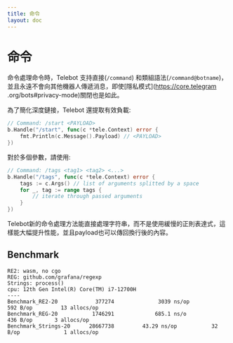 ```yaml
---
title: 命令
layout: doc
---
```


# 命令

命令處理命令時，Telebot 支持直接(`/command`) 和類組語法(`/command@botname`)，並且永遠不會向其他機器人傳遞消息，即使[隱私模式](https://core.telegram .org/bots#privacy-mode)關閉也是如此。

為了簡化深度鏈接，Telebot 還提取有效負載:
```go
// Command: /start <PAYLOAD>
b.Handle("/start", func(c *tele.Context) error {
	fmt.Println(c.Message().Payload) // <PAYLOAD>
})
```

對於多個參數，請使用:

```go
// Command: /tags <tag1> <tag2> <...>
b.Handle("/tags", func(c *tele.Context) error {
	tags := c.Args() // list of arguments splitted by a space
	for _, tag := range tags {
		// iterate through passed arguments
	}
})
```

Telebot新的命令處理方法能直接處理字符串，而不是使用緩慢的正則表達式，這樣能大幅提升性能，並且payload也可以傳回換行後的內容。

## Benchmark
```
RE2: wasm, no cgo
REG: github.com/grafana/regexp
Strings: process()
cpu: 12th Gen Intel(R) Core(TM) i7-12700H
----
Benchmark_RE2-20            377274	            3039 ns/op	         592 B/op	      13 allocs/op
Benchmark_REG-20           1746291             685.1 ns/o              436 B/op	      3 allocs/op
Benchmark_Strings-20      28667738	       43.29 ns/op	         32 B/op	          1 allocs/op
```